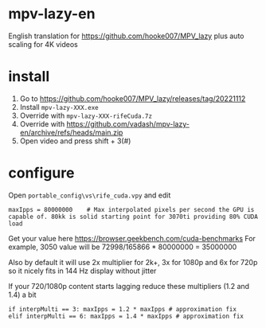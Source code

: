 # mpv-lazy-en
English translation for https://github.com/hooke007/MPV_lazy plus auto scaling for 4K videos

# install
1) Go to https://github.com/hooke007/MPV_lazy/releases/tag/20221112
2) Install `mpv-lazy-XXX.exe`
3) Override with `mpv-lazy-XXX-rifeCuda.7z`
4) Override with https://github.com/vadash/mpv-lazy-en/archive/refs/heads/main.zip
5) Open video and press shift + 3(#)

# configure
Open `portable_config\vs\rife_cuda.vpy` and edit 
```
maxIpps = 80000000    # Max interpolated pixels per second the GPU is capable of. 80kk is solid starting point for 3070ti providing 80% CUDA load
```
Get your value here https://browser.geekbench.com/cuda-benchmarks For example, 3050 value will be 72998/165866 * 80000000 = 35000000

Also by default it will use 2x multiplier for 2k+, 3x for 1080p and 6x for 720p so it nicely fits in 144 Hz display without jitter
 
If your 720/1080p content starts lagging reduce these multipliers (1.2 and 1.4) a bit
```
if interpMulti == 3: maxIpps = 1.2 * maxIpps # approximation fix
elif interpMulti == 6: maxIpps = 1.4 * maxIpps # approximation fix
```

